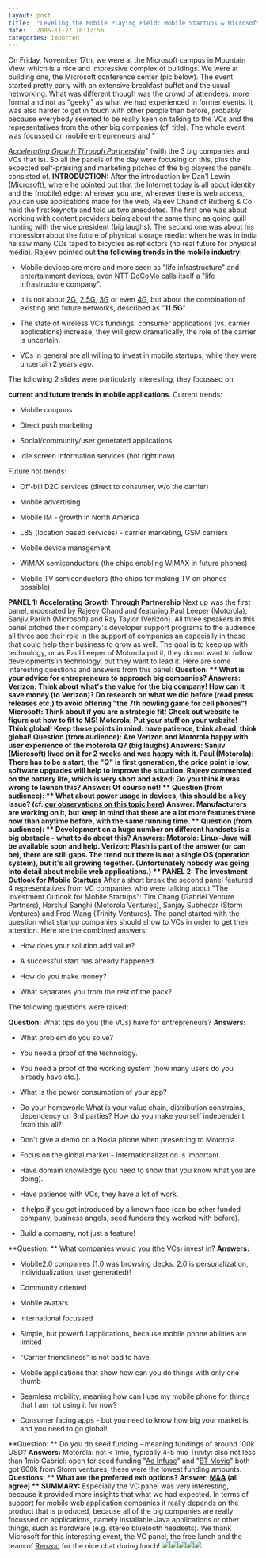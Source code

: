 ```yaml
---
layout: post
title:  "Leveling the Mobile Playing Field: Mobile Startups & Microsoft - Motorola - Verizon"
date:   2006-11-27 10:12:56
categories: imported
---
```

On Friday, November 17th, we were at the Microsoft campus in Mountain View, which is a nice and impressive complex of buildings. We were at building one, the Microsoft conference center (pic below). The event started pretty early with an extensive breakfast buffet and the usual networking. What was different though was the crowd of attendees: more formal and not as "geeky" as what we had experienced in former events. It was also harder to get in touch with other people than before, probably because everybody seemed to be really keen on talking to the VCs and the representatives from the other big companies (cf. title). <!--more-->The whole event was focussed on mobile entrepreneurs and "

[*Accelerating Growth Through Partnership*][1]" (with the 3 big companies and VCs that is). So all the panels of the day were focusing on this, plus the expected self-praising and marketing pitches of the big players the panels consisted of. **INTRODUCTION:** After the introduction by Dan'l Lewin (Microsoft), where he pointed out that the Internet today is all about identity and the (mobile) edge: wherever you are, wherever there is web access, you can use applications made for the web, Rajeev Chand of Rutberg & Co. held the first keynote and told us two anecdotes. The first one was about working with content providers being about the same thing as going quill hunting with the vice president (big laughs). The second one was about his impression about the future of physical storage media: when he was in india he saw many CDs taped to bicycles as reflectors (no real future for physical media). Rajeev pointed out **the following trends in the mobile industry**: 

*   Mobile devices are more and more seen as "life infrastructure" and entertainment devices, even [NTT DoCoMo][2] calls itself a "life infrastructure company".

*   It is not about [2G][3], [2.5G][4], [3G][5] or even [4G][6], but about the combination of existing and future networks, described as "**11.5G**"

*   The state of wireless VCs fundings: consumer applications (vs. carrier applications) increase, they will grow dramatically, the role of the carrier is uncertain.

*   VCs in general are all willing to invest in mobile startups, while they were uncertain 2 years ago.

 The following 2 slides were particularly interesting, they focussed on 

**current and future trends in mobile applications**. Current trends: 

*   Mobile coupons

*   Direct push marketing

*   Social/community/user generated applications

*   Idle screen information services (hot right now)

 Future hot trends: 


*   Off-bill D2C services (direct to consumer, w/o the carrier)

*   Mobile advertising

*   Mobile IM - growth in North America

*   LBS (location based services) - carrier marketing, GSM carriers

*   Mobile device management

*   WiMAX semiconductors (the chips enabling WiMAX in future phones)

*   Mobile TV semiconductors (the chips for making TV on phones possible)



**PANEL 1: Accelerating Growth Through Partnership** Next up was the first panel, moderated by Rajeev Chand and featuring Paul Leeper (Motorola), Sanjiv Parikh (Microsoft) and Ray Taylor (Verizon). All three speakers in this panel pitched their company's developer support programs to the audience, all three see their role in the support of companies an especially in those that could help their business to grow as well. The goal is to keep up with technology, or as Paul Leeper of Motorola put it, they do not want to follow developments in technology, but they want to lead it. Here are some interesting questions and answers from this panel: **Question: ** What is your advice for entrepreneurs to approach big companies? **Answers:** Verizon: Think about what's the value for the big company! How can it save money (to Verizon)? Do research on what we did before (read press releases etc.) to avoid offering "the 7th bowling game for cell phones"! Microsoft: Think about if you are a strategic fit! Check out website to figure out how to fit to MS! Motorola: Put your stuff on your website! Think global! Keep those points in mind: have patience, think ahead, think global! **Question (from audience):** Are Verizon and Motorola happy with user experience of the motorola Q? (big laughs) **Answers:** Sanjiv (Microsoft) lived on it for 2 weeks and was happy with it. Paul (Motorola): There has to be a start, the "Q" is first generation, the price point is low, software upgrades will help to improve the situation. Rajeev commented on the battery life, which is very short and asked: Do you think it was wrong to launch this? Answer: Of course not! ** Question (from audience): ** What about power usage in devices, this should be a key issue? (cf. [our observations on this topic here][7]) **Answer:** Manufacturers are working on it, but keep in mind that there are a lot more features there now than anytime before, with the same running time. ** Question (from audience): ** Development on a huge number on different handsets is a big obstacle - what to do about this? **Answers:** Motorola: Linux-Java will be available soon and help. Verizon: Flash is part of the answer (or can be), there are still gaps. The trend out there is not a single OS (operation system), but it's all growing together. (Unfortunately nobody was going into detail about mobile web applications.) ** PANEL 2: The Investment Outlook for Mobile Startups** After a short break the second panel featured 4 representatives from VC companies who were talking about "The Investment Outlook for Mobile Startups": Tim Chang (Gabriel Venture Partners), Harshul Sanghi (Motorola Ventures), Sanjay Subhedar (Storm Ventures) and Fred Wang (Trinity Ventures). The panel started with the question what startup companies should show to VCs in order to get their attention. Here are the combined answers: 

*   How does your solution add value?

*   A successful start has already happened.

*   How do you make money?

*   What separates you from the rest of the pack?

 The following questions were raised: 

**Question:** What tips do you (the VCs) have for entrepreneurs? **Answers:** 

*   What problem do you solve?

*   You need a proof of the technology.

*   You need a proof of the working system (how many users do you already have etc.).

*   What is the power consumption of your app?

*   Do your homework: What is your value chain, distribution constrains, dependency on 3rd parties? How do you make yourself independent from this all?

*   Don't give a demo on a Nokia phone when presenting to Motorola.

*   Focus on the global market - Internationalization is important.

*   Have domain knowledge (you need to show that you know what you are doing).

*   Have patience with VCs, they have a lot of work.

*   It helps if you get introduced by a known face (can be other funded company, business angels, seed funders they worked with before).

*   Build a company, not just a feature!



**Question: ** What companies would you (the VCs) invest in? **Answers:** 

*   Mobile2.0 companies (1.0 was browsing decks, 2.0 is personalization, individualization, user generated)!

*   Community oriented

*   Mobile avatars

*   International focussed

*   Simple, but powerful applications, because mobile phone abilities are limited

*   "Carrier friendliness" is not bad to have.

*   Mobile applications that show how can you do things with only one thumb

*   Seamless mobility, meaning how can I use my mobile phone for things that I am not using it for now?

*   Consumer facing apps - but you need to know how big your market is, and you need to go global!



**Question: ** Do you do seed funding - meaning fundings of around 100k USD? **Answers:** Motorola: not < 1mio, typically 4-5 mio Trinity: also not less than 1mio Gabriel: open for seed funding "[Ad Infuse][8]" and "[BT Movio][9]" both got 600k from Storm ventures, these were the lowest funding amounts. **Questions: ** What are the preferred exit options? **Answer:** [M&A][10] (all agree) ** SUMMARY:** Especially the VC panel was very interesting, because it provided more insights that what we had expected. In terms of support for mobile web application companies it really depends on the product that is produced, because all of the big companies are really focussed on applications, namely installable Java applications or other things, such as hardware (e.g. stereo bluetooth headsets). We thank Microsoft for this interesting event, the VC panel, the free lunch and the team of [Renzoo][11] for the nice chat during lunch! [<img border="0" src="http://static.flickr.com/102/307492478_53f4106b41_d.jpg" />][12][<img border="0" src="http://static.flickr.com/122/307493968_d13834d164_d.jpg" />][13][<img border="0" src="http://static.flickr.com/105/307493418_2def3e5a01_d.jpg" />][14][<img border="0" src="http://static.flickr.com/106/307493053_bd79d09475_d.jpg" />][15][<img border="0" src="http://static.flickr.com/111/307492675_a4b911ab58_d.jpg" />][16]

[1]: http://undertheradarblog.com/mobile-entrepreneur-day-november-17-2006
[2]: http://en.wikipedia.org/wiki/NTT_Docomo
[3]: http://en.wikipedia.org/wiki/2G
[4]: http://en.wikipedia.org/wiki/2.5G
[5]: http://en.wikipedia.org/wiki/3G
[6]: http://en.wikipedia.org/wiki/4G
[7]: http://www.pavingways.com/mobile2event-review_59.html
[8]: http://www.adinfuse.com
[9]: http://www.movio.bt.com
[10]: http://en.wikipedia.org/wiki/Merger
[11]: http://www.pavingways.com/www.renzoo.co.uk
[12]: http://flickr.com/photos/29071212@N00/307492478 "CIMG4211.JPG"
[13]: http://flickr.com/photos/29071212@N00/307493968 "CIMG4203.JPG"
[14]: http://flickr.com/photos/29071212@N00/307493418 "CIMG4205.JPG"
[15]: http://flickr.com/photos/29071212@N00/307493053 "CIMG4208.JPG"
[16]: http://flickr.com/photos/29071212@N00/307492675 "CIMG4209.JPG"